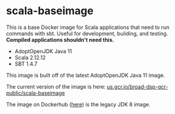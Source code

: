 # scala-baseimage

This is a base Docker image for Scala applications that need to run commands with sbt. Useful for development, building, and testing. **Compiled applications shouldn't need this.**

* AdoptOpenJDK Java 11
* Scala 2.12.12
* SBT 1.4.7

This image is built off of the latest AdoptOpenJDK Java 11 image.

The current version of the image is here: [us.gcr.io/broad-dsp-gcr-public/scala-baseimage](https://us.gcr.io/broad-dsp-gcr-public/scala-baseimage)

The image on Dockerhub ([here](https://registry.hub.docker.com/u/broadinstitute/scala-baseimage/)) is the legacy JDK 8 image.
